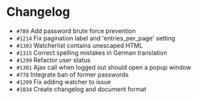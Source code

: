 # Changelog

* `#780` Add password brute force prevention
* `#1214` Fix pagination label and 'entries_per_page' setting
* `#1303` Watcherlist contains unescaped HTML
* `#1315` Correct spelling mistakes in German translation
* `#1299` Refactor user status
* `#1301` Ajax call when logged out should open a popup window
* `#778` Integrate ban of former passwords
* `#1209` Fix adding watcher to issue
* `#1034` Create changelog and document format
